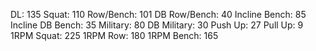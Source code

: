 DL: 135
 Squat: 110
 Row/Bench: 101
 DB Row/Bench: 40
 Incline Bench: 85
 Incline DB Bench: 35
 Military: 80
 DB Military: 30
 Push Up: 27
 Pull Up: 9
 1RPM Squat: 225
 1RPM Row: 180
 1RPM Bench: 165
